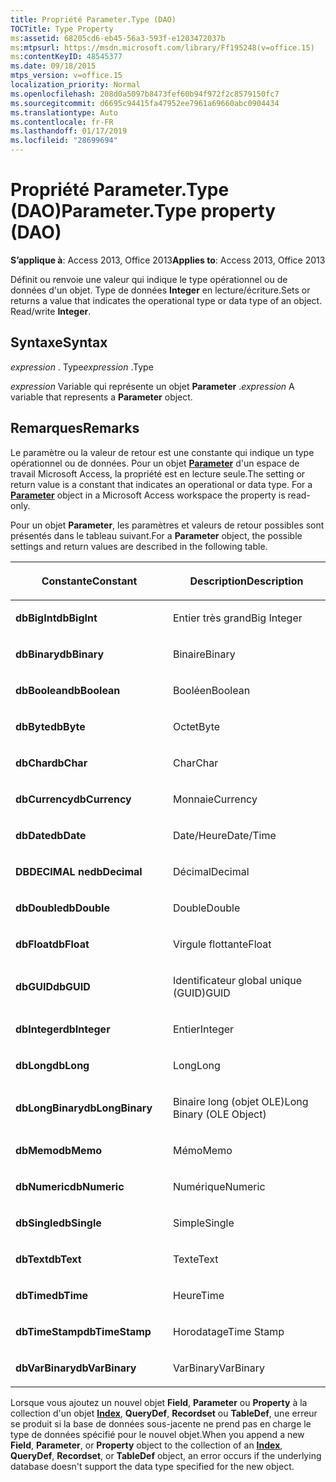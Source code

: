 ```yaml
---
title: Propriété Parameter.Type (DAO)
TOCTitle: Type Property
ms:assetid: 68205cd6-eb45-56a3-593f-e1203472037b
ms:mtpsurl: https://msdn.microsoft.com/library/Ff195248(v=office.15)
ms:contentKeyID: 48545377
ms.date: 09/18/2015
mtps_version: v=office.15
localization_priority: Normal
ms.openlocfilehash: 208d0a5097b8473fef60b94f972f2c8579150fc7
ms.sourcegitcommit: d6695c94415fa47952ee7961a69660abc0904434
ms.translationtype: Auto
ms.contentlocale: fr-FR
ms.lasthandoff: 01/17/2019
ms.locfileid: "28699694"
---
```

# <a name="parametertype-property-dao"></a><span data-ttu-id="01216-102">Propriété Parameter.Type (DAO)</span><span class="sxs-lookup"><span data-stu-id="01216-102">Parameter.Type property (DAO)</span></span>


<span data-ttu-id="01216-103">**S’applique à**: Access 2013, Office 2013</span><span class="sxs-lookup"><span data-stu-id="01216-103">**Applies to**: Access 2013, Office 2013</span></span>

<span data-ttu-id="01216-p101">Définit ou renvoie une valeur qui indique le type opérationnel ou de données d'un objet. Type de données **Integer** en lecture/écriture.</span><span class="sxs-lookup"><span data-stu-id="01216-p101">Sets or returns a value that indicates the operational type or data type of an object. Read/write **Integer**.</span></span>

## <a name="syntax"></a><span data-ttu-id="01216-106">Syntaxe</span><span class="sxs-lookup"><span data-stu-id="01216-106">Syntax</span></span>

<span data-ttu-id="01216-107">*expression* . Type</span><span class="sxs-lookup"><span data-stu-id="01216-107">*expression* .Type</span></span>

<span data-ttu-id="01216-108">*expression* Variable qui représente un objet **Parameter** .</span><span class="sxs-lookup"><span data-stu-id="01216-108">*expression* A variable that represents a **Parameter** object.</span></span>

## <a name="remarks"></a><span data-ttu-id="01216-109">Remarques</span><span class="sxs-lookup"><span data-stu-id="01216-109">Remarks</span></span>

<span data-ttu-id="01216-p102">Le paramètre ou la valeur de retour est une constante qui indique un type opérationnel ou de données. Pour un objet **[Parameter](parameter-object-dao.md)** d'un espace de travail Microsoft Access, la propriété est en lecture seule.</span><span class="sxs-lookup"><span data-stu-id="01216-p102">The setting or return value is a constant that indicates an operational or data type. For a **[Parameter](parameter-object-dao.md)** object in a Microsoft Access workspace the property is read-only.</span></span>

<span data-ttu-id="01216-112">Pour un objet **Parameter**, les paramètres et valeurs de retour possibles sont présentés dans le tableau suivant.</span><span class="sxs-lookup"><span data-stu-id="01216-112">For a **Parameter** object, the possible settings and return values are described in the following table.</span></span>

<table>
<colgroup>
<col style="width: 50%" />
<col style="width: 50%" />
</colgroup>
<thead>
<tr class="header">
<th><p><span data-ttu-id="01216-113">Constante</span><span class="sxs-lookup"><span data-stu-id="01216-113">Constant</span></span></p></th>
<th><p><span data-ttu-id="01216-114">Description</span><span class="sxs-lookup"><span data-stu-id="01216-114">Description</span></span></p></th>
</tr>
</thead>
<tbody>
<tr class="odd">
<td><p><span data-ttu-id="01216-115"><strong>dbBigInt</strong></span><span class="sxs-lookup"><span data-stu-id="01216-115"><strong>dbBigInt</strong></span></span></p></td>
<td><p><span data-ttu-id="01216-116">Entier très grand</span><span class="sxs-lookup"><span data-stu-id="01216-116">Big Integer</span></span></p></td>
</tr>
<tr class="even">
<td><p><span data-ttu-id="01216-117"><strong>dbBinary</strong></span><span class="sxs-lookup"><span data-stu-id="01216-117"><strong>dbBinary</strong></span></span></p></td>
<td><p><span data-ttu-id="01216-118">Binaire</span><span class="sxs-lookup"><span data-stu-id="01216-118">Binary</span></span></p></td>
</tr>
<tr class="odd">
<td><p><span data-ttu-id="01216-119"><strong>dbBoolean</strong></span><span class="sxs-lookup"><span data-stu-id="01216-119"><strong>dbBoolean</strong></span></span></p></td>
<td><p><span data-ttu-id="01216-120">Booléen</span><span class="sxs-lookup"><span data-stu-id="01216-120">Boolean</span></span></p></td>
</tr>
<tr class="even">
<td><p><span data-ttu-id="01216-121"><strong>dbByte</strong></span><span class="sxs-lookup"><span data-stu-id="01216-121"><strong>dbByte</strong></span></span></p></td>
<td><p><span data-ttu-id="01216-122">Octet</span><span class="sxs-lookup"><span data-stu-id="01216-122">Byte</span></span></p></td>
</tr>
<tr class="odd">
<td><p><span data-ttu-id="01216-123"><strong>dbChar</strong></span><span class="sxs-lookup"><span data-stu-id="01216-123"><strong>dbChar</strong></span></span></p></td>
<td><p><span data-ttu-id="01216-124">Char</span><span class="sxs-lookup"><span data-stu-id="01216-124">Char</span></span></p></td>
</tr>
<tr class="even">
<td><p><span data-ttu-id="01216-125"><strong>dbCurrency</strong></span><span class="sxs-lookup"><span data-stu-id="01216-125"><strong>dbCurrency</strong></span></span></p></td>
<td><p><span data-ttu-id="01216-126">Monnaie</span><span class="sxs-lookup"><span data-stu-id="01216-126">Currency</span></span></p></td>
</tr>
<tr class="odd">
<td><p><span data-ttu-id="01216-127"><strong>dbDate</strong></span><span class="sxs-lookup"><span data-stu-id="01216-127"><strong>dbDate</strong></span></span></p></td>
<td><p><span data-ttu-id="01216-128">Date/Heure</span><span class="sxs-lookup"><span data-stu-id="01216-128">Date/Time</span></span></p></td>
</tr>
<tr class="even">
<td><p><span data-ttu-id="01216-129"><strong>DBDECIMAL ne</strong></span><span class="sxs-lookup"><span data-stu-id="01216-129"><strong>dbDecimal</strong></span></span></p></td>
<td><p><span data-ttu-id="01216-130">Décimal</span><span class="sxs-lookup"><span data-stu-id="01216-130">Decimal</span></span></p></td>
</tr>
<tr class="odd">
<td><p><span data-ttu-id="01216-131"><strong>dbDouble</strong></span><span class="sxs-lookup"><span data-stu-id="01216-131"><strong>dbDouble</strong></span></span></p></td>
<td><p><span data-ttu-id="01216-132">Double</span><span class="sxs-lookup"><span data-stu-id="01216-132">Double</span></span></p></td>
</tr>
<tr class="even">
<td><p><span data-ttu-id="01216-133"><strong>dbFloat</strong></span><span class="sxs-lookup"><span data-stu-id="01216-133"><strong>dbFloat</strong></span></span></p></td>
<td><p><span data-ttu-id="01216-134">Virgule flottante</span><span class="sxs-lookup"><span data-stu-id="01216-134">Float</span></span></p></td>
</tr>
<tr class="odd">
<td><p><span data-ttu-id="01216-135"><strong>dbGUID</strong></span><span class="sxs-lookup"><span data-stu-id="01216-135"><strong>dbGUID</strong></span></span></p></td>
<td><p><span data-ttu-id="01216-136">Identificateur global unique (GUID)</span><span class="sxs-lookup"><span data-stu-id="01216-136">GUID</span></span></p></td>
</tr>
<tr class="even">
<td><p><span data-ttu-id="01216-137"><strong>dbInteger</strong></span><span class="sxs-lookup"><span data-stu-id="01216-137"><strong>dbInteger</strong></span></span></p></td>
<td><p><span data-ttu-id="01216-138">Entier</span><span class="sxs-lookup"><span data-stu-id="01216-138">Integer</span></span></p></td>
</tr>
<tr class="odd">
<td><p><span data-ttu-id="01216-139"><strong>dbLong</strong></span><span class="sxs-lookup"><span data-stu-id="01216-139"><strong>dbLong</strong></span></span></p></td>
<td><p><span data-ttu-id="01216-140">Long</span><span class="sxs-lookup"><span data-stu-id="01216-140">Long</span></span></p></td>
</tr>
<tr class="even">
<td><p><span data-ttu-id="01216-141"><strong>dbLongBinary</strong></span><span class="sxs-lookup"><span data-stu-id="01216-141"><strong>dbLongBinary</strong></span></span></p></td>
<td><p><span data-ttu-id="01216-142">Binaire long (objet OLE)</span><span class="sxs-lookup"><span data-stu-id="01216-142">Long Binary (OLE Object)</span></span></p></td>
</tr>
<tr class="odd">
<td><p><span data-ttu-id="01216-143"><strong>dbMemo</strong></span><span class="sxs-lookup"><span data-stu-id="01216-143"><strong>dbMemo</strong></span></span></p></td>
<td><p><span data-ttu-id="01216-144">Mémo</span><span class="sxs-lookup"><span data-stu-id="01216-144">Memo</span></span></p></td>
</tr>
<tr class="even">
<td><p><span data-ttu-id="01216-145"><strong>dbNumeric</strong></span><span class="sxs-lookup"><span data-stu-id="01216-145"><strong>dbNumeric</strong></span></span></p></td>
<td><p><span data-ttu-id="01216-146">Numérique</span><span class="sxs-lookup"><span data-stu-id="01216-146">Numeric</span></span></p></td>
</tr>
<tr class="odd">
<td><p><span data-ttu-id="01216-147"><strong>dbSingle</strong></span><span class="sxs-lookup"><span data-stu-id="01216-147"><strong>dbSingle</strong></span></span></p></td>
<td><p><span data-ttu-id="01216-148">Simple</span><span class="sxs-lookup"><span data-stu-id="01216-148">Single</span></span></p></td>
</tr>
<tr class="even">
<td><p><span data-ttu-id="01216-149"><strong>dbText</strong></span><span class="sxs-lookup"><span data-stu-id="01216-149"><strong>dbText</strong></span></span></p></td>
<td><p><span data-ttu-id="01216-150">Texte</span><span class="sxs-lookup"><span data-stu-id="01216-150">Text</span></span></p></td>
</tr>
<tr class="odd">
<td><p><span data-ttu-id="01216-151"><strong>dbTime</strong></span><span class="sxs-lookup"><span data-stu-id="01216-151"><strong>dbTime</strong></span></span></p></td>
<td><p><span data-ttu-id="01216-152">Heure</span><span class="sxs-lookup"><span data-stu-id="01216-152">Time</span></span></p></td>
</tr>
<tr class="even">
<td><p><span data-ttu-id="01216-153"><strong>dbTimeStamp</strong></span><span class="sxs-lookup"><span data-stu-id="01216-153"><strong>dbTimeStamp</strong></span></span></p></td>
<td><p><span data-ttu-id="01216-154">Horodatage</span><span class="sxs-lookup"><span data-stu-id="01216-154">Time Stamp</span></span></p></td>
</tr>
<tr class="odd">
<td><p><span data-ttu-id="01216-155"><strong>dbVarBinary</strong></span><span class="sxs-lookup"><span data-stu-id="01216-155"><strong>dbVarBinary</strong></span></span></p></td>
<td><p><span data-ttu-id="01216-156">VarBinary</span><span class="sxs-lookup"><span data-stu-id="01216-156">VarBinary</span></span></p></td>
</tr>
</tbody>
</table>


<span data-ttu-id="01216-157">Lorsque vous ajoutez un nouvel objet **Field**, **Parameter** ou **Property** à la collection d'un objet **[Index](index-object-dao.md)**, **QueryDef**, **Recordset** ou **TableDef**, une erreur se produit si la base de données sous-jacente ne prend pas en charge le type de données spécifié pour le nouvel objet.</span><span class="sxs-lookup"><span data-stu-id="01216-157">When you append a new **Field**, **Parameter**, or **Property** object to the collection of an **[Index](index-object-dao.md)**, **QueryDef**, **Recordset**, or **TableDef** object, an error occurs if the underlying database doesn't support the data type specified for the new object.</span></span>

